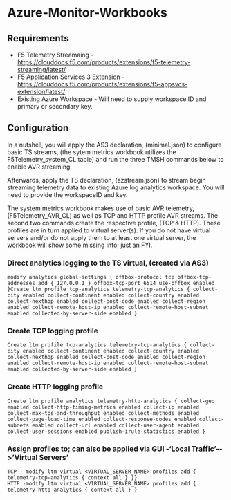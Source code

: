 # Azure-Monitor-Workbooks

## Requirements
* F5 Telemetry Streamaing - https://clouddocs.f5.com/products/extensions/f5-telemetry-streaming/latest/
* F5 Application Services 3 Extension - https://clouddocs.f5.com/products/extensions/f5-appsvcs-extension/latest/
* Existing Azure Workspace - Will need to supply workspace ID and primary or secondary key.

## Configuration
In a nutshell, you will apply the AS3 declaration, (minimal.json) to configure basic TS streams, (the sytem metrics workbook utilizes the F5Telemetry_system_CL  table) and run the three TMSH commands below to enable AVR streaming.

Afterwards, apply the TS declaration, (azstream.json) to stream begin streaming telemetry data to existing Azure log analytics workspace.  You will need to provide the workspaceID and key.

The system metrics workbook makes use of basic AVR telemetry, (F5Telemetry_AVR_CL)  as well as TCP and HTTP profile AVR streams.  The second two commands  create the respective profile, (TCP & HTTP).  These profiles are in turn applied to virtual server(s).  If you do not have virtual servers and/or do not apply them to at least one virtual server, the workbook will show some missing info; just an FYI. 

### Direct analytics logging to the TS virtual, (created via AS3)
    modify analytics global-settings { offbox-protocol tcp offbox-tcp-addresses add { 127.0.0.1 } offbox-tcp-port 6514 use-offbox enabled }Create ltm profile tcp-analytics telemetry-tcp-analytics { collect-city enabled collect-continent enabled collect-country enabled collect-nexthop enabled collect-post-code enabled collect-region enabled collect-remote-host-ip enabled collect-remote-host-subnet enabled collected-by-server-side enabled }

### Create TCP logging profile
    Create ltm profile tcp-analytics telemetry-tcp-analytics { collect-city enabled collect-continent enabled collect-country enabled collect-nexthop enabled collect-post-code enabled collect-region enabled collect-remote-host-ip enabled collect-remote-host-subnet enabled collected-by-server-side enabled }

### Create HTTP logging profile 
    Create ltm profile analytics telemetry-http-analytics { collect-geo enabled collect-http-timing-metrics enabled collect-ip enabled collect-max-tps-and-throughput enabled collect-methods enabled collect-page-load-time enabled collect-response-codes enabled collect-subnets enabled collect-url enabled collect-user-agent enabled collect-user-sessions enabled publish-irule-statistics enabled }
 
### Assign profiles to; can also be applied via GUI -‘Local Traffic’-->’Virtual Servers’
    TCP - modify ltm virtual <VIRTUAL_SERVER_NAME> profiles add { telemetry-tcp-analytics { context all } }}
    HTTP -modify ltm virtual <VIRTUAL_SERVER_NAME> profiles add { telemetry-http-analytics { context all } } 
 

